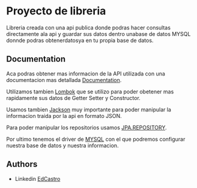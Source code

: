 # Proyecto de libreria

Libreria creada con una api publica donde podras hacer consultas directamente ala api y guardar sus datos dentro unabase de datos MYSQL donnde podras obtenerdatosya en tu propia base de datos.


## Documentation

Aca podras obtener mas informacion de la API utilizada con una documentacion mas detallada [Documentation](https://gutendex.com/).

Utilizamos tambien [Lombok](https://mvnrepository.com/artifact/org.projectlombok/lombok) que se utilizo para poder obetener mas rapidamente sus datos de Getter Setter y Constructor.

Usamos tambien [Jackson](https://mvnrepository.com/artifact/com.fasterxml.jackson.core/jackson-databind) muy importante para poder manipular la informacion traida por la api en formato JSON.

Para poder manipular los repositorios usamos [JPA.REPOSITORY](https://mvnrepository.com/artifact/org.springframework.boot/spring-boot-starter-data-jpa).

Por ultimo tenemos el driver de [MYSQL](https://mvnrepository.com/artifact/com.mysql/mysql-connector-j) con el que podremos configurar nuestra base de datos y nuestra informacion.


## Authors

- Linkedin [EdCastro](https://www.linkedin.com/in/edwin-osorto-0a6aa42ab)
